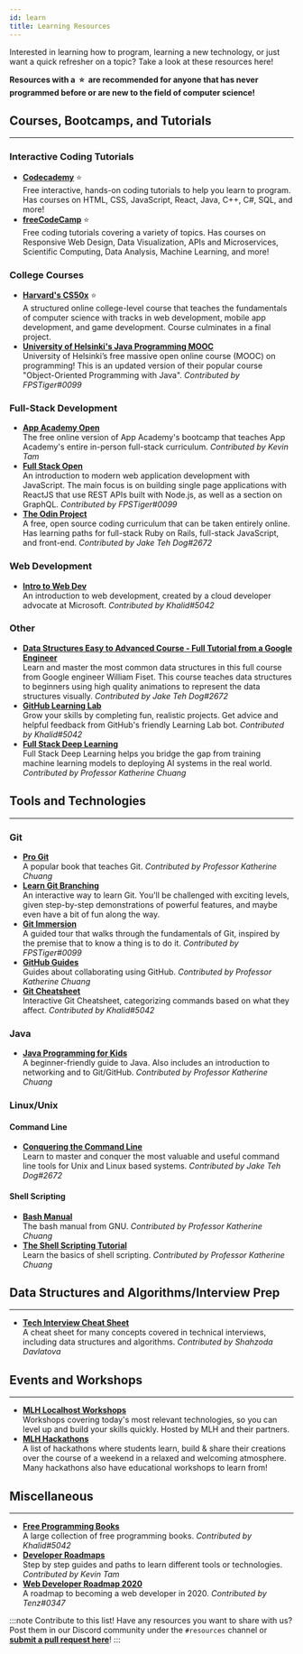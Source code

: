 ```yaml
---
id: learn
title: Learning Resources
---
```


Interested in learning how to program, learning a new technology, or just want a quick refresher on a topic? Take a look at these resources here!

**Resources with a &nbsp;⭐&nbsp; are recommended for anyone that has never programmed before or are new to the field of computer science!**

## Courses, Bootcamps, and Tutorials

---

### Interactive Coding Tutorials

- [**Codecademy**](https://www.codecademy.com) ⭐  
  Free interactive, hands-on coding tutorials to help you learn to program. Has courses on HTML, CSS, JavaScript, React, Java, C++, C#, SQL, and more!
- [**freeCodeCamp**](https://www.freecodecamp.org/) ⭐  
  Free coding tutorials covering a variety of topics. Has courses on Responsive Web Design, Data Visualization, APIs and Microservices, Scientific Computing, Data Analysis, Machine Learning, and more!

### College Courses

- [**Harvard's CS50x**](https://cs50.harvard.edu/x/2020) ⭐  
  A structured online college-level course that teaches the fundamentals of computer science with tracks in web development, mobile app development, and game development. Course culminates in a final project.
- [**University of Helsinki's Java Programming MOOC**](https://java-programming.mooc.fi)  
  University of Helsinki’s free massive open online course (MOOC) on programming! This is an updated version of their popular course "Object-Oriented Programming with Java". _Contributed by FPSTiger#0099_

### Full-Stack Development

- [**App Academy Open**](https://open.appacademy.io)  
  The free online version of App Academy's bootcamp that teaches App Academy's entire in-person full-stack curriculum. _Contributed by Kevin Tam_
- [**Full Stack Open**](https://fullstackopen.com/en)  
  An introduction to modern web application development with JavaScript. The main focus is on building single page applications with ReactJS that use REST APIs built with Node.js, as well as a section on GraphQL. _Contributed by FPSTiger#0099_
- [**The Odin Project**](https://www.theodinproject.com)  
  A free, open source coding curriculum that can be taken entirely online. Has learning paths for full-stack Ruby on Rails, full-stack JavaScript, and front-end. _Contributed by Jake Teh Dog#2672_

### Web Development

- [**Intro to Web Dev**](https://btholt.github.io/intro-to-web-dev-v2)  
  An introduction to web development, created by a cloud developer advocate at Microsoft. _Contributed by Khalid#5042_

### Other

- [**Data Structures Easy to Advanced Course - Full Tutorial from a Google Engineer**](https://www.youtube.com/watch?v=RBSGKlAvoiM)  
  Learn and master the most common data structures in this full course from Google engineer William Fiset. This course teaches data structures to beginners using high quality animations to represent the data structures visually. _Contributed by Jake Teh Dog#2672_
- [**GitHub Learning Lab**](https://lab.github.com)  
  Grow your skills by completing fun, realistic projects. Get advice and helpful feedback from GitHub's friendly Learning Lab bot. _Contributed by Khalid#5042_
- [**Full Stack Deep Learning**](https://course.fullstackdeeplearning.com)  
  Full Stack Deep Learning helps you bridge the gap from training machine learning models to deploying AI systems in the real world. _Contributed by Professor Katherine Chuang_

## Tools and Technologies

---

### Git

- [**Pro Git**](https://git-scm.com/book/en/v2)  
  A popular book that teaches Git. _Contributed by Professor Katherine Chuang_
- [**Learn Git Branching**](https://learngitbranching.js.org)  
  An interactive way to learn Git. You'll be challenged with exciting levels, given step-by-step demonstrations of powerful features, and maybe even have a bit of fun along the way.
- [**Git Immersion**](https://gitimmersion.com)  
  A guided tour that walks through the fundamentals of Git, inspired by the premise that to know a thing is to do it. _Contributed by FPSTiger#0099_
- [**GitHub Guides**](https://guides.github.com)  
  Guides about collaborating using GitHub. _Contributed by Professor Katherine Chuang_
- [**Git Cheatsheet**](http://www.ndpsoftware.com/git-cheatsheet.html)  
  Interactive Git Cheatsheet, categorizing commands based on what they affect. _Contributed by Khalid#5042_

### Java

- [**Java Programming for Kids**](https://yfain.github.io/Java4Kids)  
  A beginner-friendly guide to Java. Also includes an introduction to networking and to Git/GitHub. _Contributed by Professor Katherine Chuang_

### Linux/Unix

#### Command Line

- [**Conquering the Command Line**](http://conqueringthecommandline.com/book)  
  Learn to master and conquer the most valuable and useful command line tools for Unix and Linux based systems. _Contributed by Jake Teh Dog#2672_

#### Shell Scripting

- [**Bash Manual**](https://www.gnu.org/software/bash/manual)  
  The bash manual from GNU. _Contributed by Professor Katherine Chuang_
- [**The Shell Scripting Tutorial**](https://www.shellscript.sh)  
  Learn the basics of shell scripting. _Contributed by Professor Katherine Chuang_

## Data Structures and Algorithms/Interview Prep

---

- [**Tech Interview Cheat Sheet**](https://github.com/TSiege/Tech-Interview-Cheat-Sheet)  
  A cheat sheet for many concepts covered in technical interviews, including data structures and algorithms. _Contributed by Shahzoda Davlatova_

## Events and Workshops

---

- [**MLH Localhost Workshops**](https://mlh.io/seasons/localhost/events)  
  Workshops covering today's most relevant technologies, so you can level up and build your skills quickly. Hosted by MLH and their partners.
- [**MLH Hackathons**](https://mlh.io/seasons/2021/events)  
  A list of hackathons where students learn, build & share their creations over the course of a weekend in a relaxed and welcoming atmosphere. Many hackathons also have educational workshops to learn from!

## Miscellaneous

---

- [**Free Programming Books**](https://github.com/EbookFoundation/free-programming-books/blob/master/free-programming-books.md)  
  A large collection of free programming books. _Contributed by Khalid#5042_
- [**Developer Roadmaps**](https://roadmap.sh)  
  Step by step guides and paths to learn different tools or technologies. _Contributed by Kevin Tam_
- [**Web Developer Roadmap 2020**](https://github.com/kamranahmedse/developer-roadmap)  
  A roadmap to becoming a web developer in 2020. _Contributed by Tenz#0347_

:::note Contribute to this list!
Have any resources you want to share with us? Post them in our Discord community under the `#resources` channel or [**submit a pull request here**](https://github.com/bc-compsci-club/ttp.bccompsci.club)!
:::
